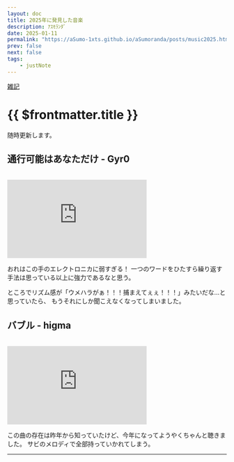 ```yaml
---
layout: doc
title: 2025年に発見した音楽
description: ｱｽﾓﾗﾝﾀﾞ
date: 2025-01-11
permalink: "https://aSumo-1xts.github.io/aSumoranda/posts/music2025.html"
prev: false
next: false
tags: 
    - justNote
---
```


[雑記](../tags/justnote.md)

# {{ $frontmatter.title }}

随時更新します。

## 通行可能はあなただけ - Gyr0

<br/>
<iframe width="320" height="180" src="https://www.youtube.com/embed/-uxkVIJbKKM" title="通行可能はあなただけ / ナースロボ_タイプT" frameborder="0" allow="accelerometer; autoplay; clipboard-write; encrypted-media; gyroscope; picture-in-picture; web-share" referrerpolicy="strict-origin-when-cross-origin" allowfullscreen></iframe>
<br/>

おれはこの手のエレクトロニカに弱すぎる！
一つのワードをひたすら繰り返す手法は思っている以上に強力であるなと思う。

ところでリズム感が「ウメハラがぁ！！！捕まえてぇぇ！！！」みたいだな…と思っていたら、
もうそれにしか聞こえなくなってしまいました。

## バブル - higma

<br/>
<iframe width="320" height="180" src="https://www.youtube.com/embed/Gd4eR3jYCdc" title="higma -  バブル feat.初音ミク、ナースロボ＿タイプT" frameborder="0" allow="accelerometer; autoplay; clipboard-write; encrypted-media; gyroscope; picture-in-picture; web-share" referrerpolicy="strict-origin-when-cross-origin" allowfullscreen></iframe>
<br/>

この曲の存在は昨年から知っていたけど、今年になってようやくちゃんと聴きました。
サビのメロディで全部持っていかれてしまう。

---
